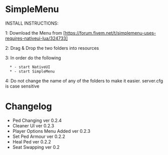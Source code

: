 # SimpleMenu

INSTALL INSTRUCTIONS:

  1: Download the Menu from [https://forum.fivem.net/t/simplemenu-uses-requires-nativeui-lua/324733]
  
  2: Drag & Drop the two folders into resources
  
  3: In order do the following 
  
      * - start NativeUI
      * - start SimpleMenu
      
  4: Do not change the name of any of the folders to make it easier. server.cfg is case sensitive


# Changelog

- Ped Changing ver 0.2.4
- Cleaner UI ver 0.2.3
- Player Options Menu Added ver 0.2.3
- Set Ped Armour ver 0.2.2
- Heal Ped ver 0.2.2
- Seat Swapping ver 0.2
